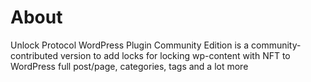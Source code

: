 # About

Unlock Protocol WordPress Plugin Community Edition is a community-contributed version to add locks for locking wp-content with NFT to WordPress full post/page, categories, tags and a lot more
